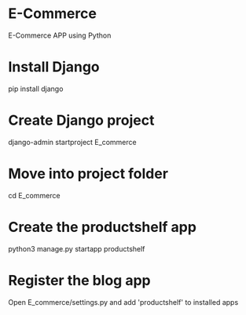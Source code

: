 # E-Commerce
E-Commerce APP using Python

# Install Django
pip install django

# Create Django project
django-admin startproject E_commerce

# Move into project folder
cd E_commerce

# Create the productshelf app
python3 manage.py startapp productshelf

# Register the blog app
Open E_commerce/settings.py and add 'productshelf' to installed apps
